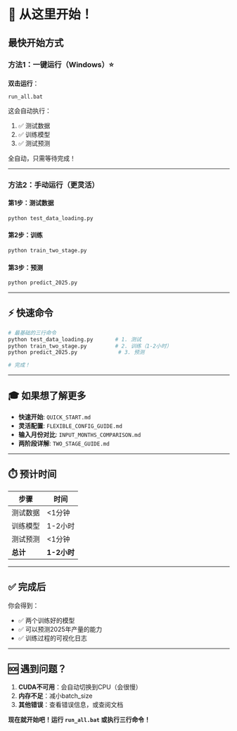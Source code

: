# 🎯 从这里开始！

## 最快开始方式

### 方法1：一键运行（Windows）⭐

**双击运行**：
```
run_all.bat
```

这会自动执行：
1. ✅ 测试数据
2. ✅ 训练模型
3. ✅ 测试预测

全自动，只需等待完成！

---

### 方法2：手动运行（更灵活）

#### 第1步：测试数据
```bash
python test_data_loading.py
```

#### 第2步：训练
```bash
python train_two_stage.py
```

#### 第3步：预测
```bash
python predict_2025.py
```

---

## ⚡ 快速命令

```bash
# 最基础的三行命令
python test_data_loading.py       # 1. 测试
python train_two_stage.py         # 2. 训练（1-2小时）
python predict_2025.py             # 3. 预测

# 完成！
```

---

## 🎓 如果想了解更多

- **快速开始**: `QUICK_START.md`
- **灵活配置**: `FLEXIBLE_CONFIG_GUIDE.md`
- **输入月份对比**: `INPUT_MONTHS_COMPARISON.md`
- **两阶段详解**: `TWO_STAGE_GUIDE.md`

---

## ⏱️ 预计时间

| 步骤 | 时间 |
|------|------|
| 测试数据 | <1分钟 |
| 训练模型 | 1-2小时 |
| 测试预测 | <1分钟 |
| **总计** | **1-2小时** |

---

## ✅ 完成后

你会得到：
- ✅ 两个训练好的模型
- ✅ 可以预测2025年产量的能力
- ✅ 训练过程的可视化日志

---

## 🆘 遇到问题？

1. **CUDA不可用**：会自动切换到CPU（会很慢）
2. **内存不足**：减小batch_size
3. **其他错误**：查看错误信息，或查阅文档

**现在就开始吧！运行 `run_all.bat` 或执行三行命令！**

